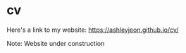 # cv

Here's a link to my website: https://ashleyjeon.github.io/cv/

Note: Website under construction
